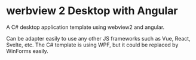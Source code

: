 # werbview 2 Desktop with Angular
A C# desktop application template using webview2 and angular.

Can be adapter easily to use any other JS frameworks such as Vue, React, Svelte, etc. The C# template is using WPF, but it could be replaced by WinForms easily.
